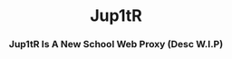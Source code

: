 <div align="center">
    <h1>Jup1tR</h1>
    <h3>Jup1tR Is A New School Web Proxy (Desc W.I.P)</h3>
